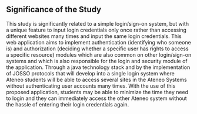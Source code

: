 ## Significance of the Study

This study is significantly related to a simple login/sign-on system, but with a unique feature to input
login credentials only once rather than accessing different websites many times and input the same login
credentials. This web application aims to implement authentication (identifying who someone is) and
authorization (deciding whether a specific user has rights to access a specific resource) modules which are
also common on other login/sign-on systems and which is also responsible for the login and security module
of the application. Through a java technology stack and by the implementation of JOSSO protocols that will
develop into a single login system where Ateneo students will be able to access several sites in the Ateneo
Systems without authenticating user accounts many times. With the use of this proposed application, students
may be able to minimize the time they need to login and they can immediately access the other Ateneo system
without the hassle of entering their login credentials again.
